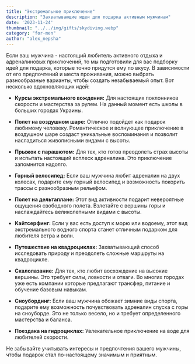 ```yaml
---
title: "Экстремальное приключение"
description: "Захватывающие идеи для подарка активным мужчинам"
date: '2023-11-24'
thumbnail: "../../img/gifts/skydiving.webp"
category: "for-men"
author: "alex_nepsha"
---
```


Если ваш мужчина - настоящий любитель активного отдыха и адреналиновых приключений, то мы подготовили для вас подборку идей для подарка, которые точно придутся ему по вкусу. В зависимости от его предпочтений и места проживания, можно выбрать разнообразные варианты, чтобы создать незабываемый опыт. Вот несколько вдохновляющих идей:

- **Курсы экстремального вождения:** Для настоящих поклонников скорости и мастерства за рулем. На данный момент есть школы в больших городах Украины.

- **Полет на воздушном шаре:** Отлично подойдет как подарок любимому человеку. Романтическое и волнующее приключение в воздушном шаре создаст уникальные воспоминания и позволит насладиться живописными видами с высоты.

- **Прыжок с парашютом:** Для тех, кто готов преодолеть страх высоты и испытать настоящий всплеск адреналина. Это приключение запомнится надолго.

- **Горный велосипед:** Если ваш мужчина любит адреналин на двух колесах, подарите ему горный велосипед и возможность покорить трассы с разнообразным рельефом.

- **Полет на дельтаплане:** Этот вид активности подарит невероятные ощущения свободного полета. Взлетайте с вершины горы и наслаждайтесь великолепными видами с высоты.

- **Кайтсерфинг:** Если у вас есть доступ к морю или водоему, этот вид экстремального водного спорта станет отличным подарком для любителя ветра и волн.

- **Путешествие на квадроциклах:** Захватывающий способ исследовать природу и преодолеть сложные маршруты на квадроцикле.

- **Скалолазание:** Для тех, кто любит восхождение на высокие вершины. Это требует силы, ловкости и отваги. Во многих городах уже есть компании которые предлагают трансфер, питание и обучение базовым навыкам.

- **Сноубординг:** Если ваш мужчина обожает зимние виды спорта, подарите ему возможность почувствовать адреналин спуска с горы на сноуборде. Это не только весело, но и требует определенного мастерства и баланса.

- **Поездака на гидроциклах:** Увлекательное приключение на воде для любителей скорости.

Не забывайте учитывать интересы и предпочтения вашего мужчины, чтобы подарок стал по-настоящему значимым и приятным.

